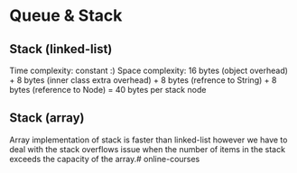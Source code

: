 # Queue & Stack


## Stack (linked-list)

Time complexity: constant :)
Space complexity: 16 bytes (object overhead) + 8 bytes (inner class extra overhead) + 8 bytes (refrence to String) + 8 bytes (reference to Node) = 40 bytes per stack node


## Stack (array)
Array implementation of stack is faster than linked-list however we have to deal with the stack overflows issue when the number of items in the stack exceeds the capacity of the array.# online-courses
